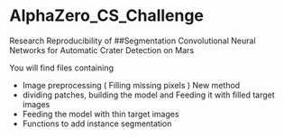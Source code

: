 # AlphaZero_CS_Challenge
Research Reproducibility of
##Segmentation Convolutional Neural Networks for Automatic Crater Detection on Mars

You will find files containing
  * Image preprocessing ( Filling missing pixels ) New method
  * dividing patches, building the model and Feeding it with filled target images 
  * Feeding the model with thin target images
  * Functions to add instance segmentation
  
